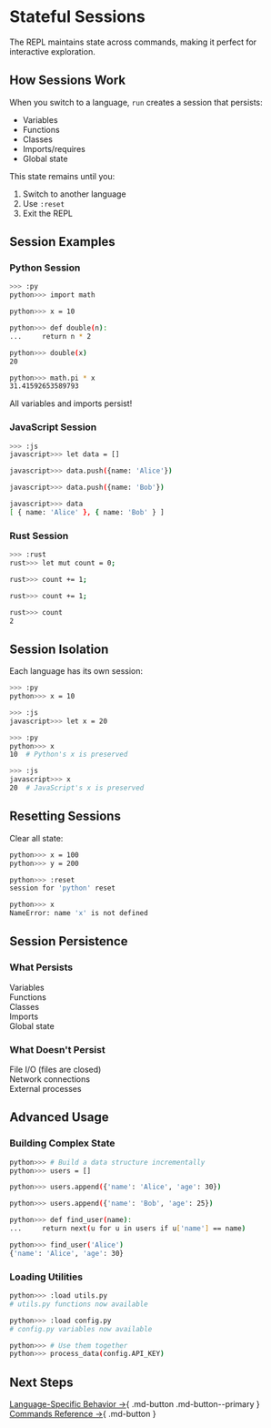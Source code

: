 # Stateful Sessions

The REPL maintains state across commands, making it perfect for interactive exploration.

## How Sessions Work

When you switch to a language, `run` creates a session that persists:

- Variables
- Functions
- Classes
- Imports/requires
- Global state

This state remains until you:

1. Switch to another language
2. Use `:reset`
3. Exit the REPL

## Session Examples

### Python Session

```bash
>>> :py
python>>> import math

python>>> x = 10

python>>> def double(n):
...     return n * 2

python>>> double(x)
20

python>>> math.pi * x
31.41592653589793
```

All variables and imports persist!

### JavaScript Session

```bash
>>> :js
javascript>>> let data = []

javascript>>> data.push({name: 'Alice'})

javascript>>> data.push({name: 'Bob'})

javascript>>> data
[ { name: 'Alice' }, { name: 'Bob' } ]
```

### Rust Session

```bash
>>> :rust
rust>>> let mut count = 0;

rust>>> count += 1;

rust>>> count += 1;

rust>>> count
2
```

## Session Isolation

Each language has its own session:

```bash
>>> :py
python>>> x = 10

>>> :js
javascript>>> let x = 20

>>> :py
python>>> x
10  # Python's x is preserved

>>> :js
javascript>>> x
20  # JavaScript's x is preserved
```

## Resetting Sessions

Clear all state:

```bash
python>>> x = 100
python>>> y = 200

python>>> :reset
session for 'python' reset

python>>> x
NameError: name 'x' is not defined
```

## Session Persistence

### What Persists

 Variables  
 Functions  
 Classes  
 Imports  
 Global state  

### What Doesn't Persist

 File I/O (files are closed)  
 Network connections  
 External processes  

## Advanced Usage

### Building Complex State

```bash
python>>> # Build a data structure incrementally
python>>> users = []

python>>> users.append({'name': 'Alice', 'age': 30})

python>>> users.append({'name': 'Bob', 'age': 25})

python>>> def find_user(name):
...     return next(u for u in users if u['name'] == name)

python>>> find_user('Alice')
{'name': 'Alice', 'age': 30}
```

### Loading Utilities

```bash
python>>> :load utils.py
# utils.py functions now available

python>>> :load config.py
# config.py variables now available

python>>> # Use them together
python>>> process_data(config.API_KEY)
```

## Next Steps

[Language-Specific Behavior →](language-behavior.md){ .md-button .md-button--primary }
[Commands Reference →](commands.md){ .md-button }
